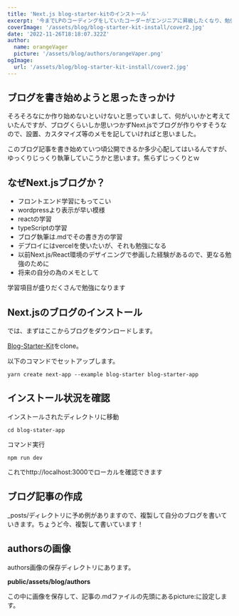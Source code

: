 ```yaml
---
title: 'Next.js blog-starter-kitのインストール'
excerpt: '今までLPのコーディングをしていたコーダーがエンジニアに昇級したくなり、勉強してるんですがやはり、なにか実際に手を動かしてモノを作っていかなければということで手をつけ始めたのがテックブログなるものでした。果たしてものになるのかどうなのかやってみます。まずはblog-starterになります。'
coverImage: '/assets/blog/blog-starter-kit-install/cover2.jpg'
date: '2022-11-26T18:18:07.322Z'
author:
  name: orangeVager
  picture: '/assets/blog/authors/orangeVaper.png'
ogImage:
  url: '/assets/blog/blog-starter-kit-install/cover2.jpg'
---
```


## ブログを書き始めようと思ったきっかけ

そろそろなにか作り始めないといけないと思っていまして、何がいいかと考えていたんですが、ブログくらいしか思いつかずNext.jsでブログが作りやすそうなので、設置、カスタマイズ等のメモを記していければと思いました。

このブログ記事を書き始めていつ頃公開できるか多少心配してはいるんですが、ゆっくりじっくり執筆していこうかと思います。焦らずじっくりとｗ

## なぜNext.jsブログか？

- フロントエンド学習にもってこい
- wordpressより表示が早い模様
- reactの学習
- typeScriptの学習
- ブログ執筆は.mdでその書き方の学習
- デプロイにはvercelを使いたいが、それも勉強になる
- 以前Next.js/React環境のデザイニングで参画した経験があるので、更なる勉強のために
- 将来の自分の為のメモとして

学習項目が盛りだくさんで勉強になります

## Next.jsのブログのインストール
では、まずはここからブログをダウンロードします。

[Blog-Starter-Kit](https://vercel.com/templates/next.js/blog-starter-kit)をclone。

以下のコマンドでセットアップします。

```yarn create next-app --example blog-starter blog-starter-app```

## インストール状況を確認

インストールされたディレクトリに移動

```cd blog-stater-app```

コマンド実行

```npm run dev```

これでhttp://localhost:3000でローカルを確認できます

## ブログ記事の作成

_posts/ディレクトリに予め例がありますので、複製して自分のブログを書いていきます。ちょうど今、複製して書いています！

## authorsの画像

authors画像の保存ディレクトリにあります。

**public/assets/blog/authors**

この中に画像を保存して、記事の.mdファイルの先頭にあるpicture:に設定します。



